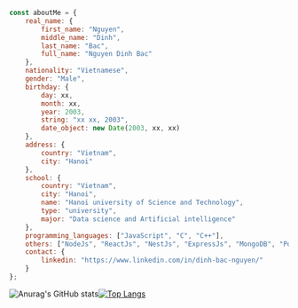 <!-- ![BacRR](https://mir-s3-cdn-cf.behance.net/project_modules/max_1200/4ff07986208593.5d9a654e92f36.gif) -->
<!-- [![GitHub: LilShieru](https://img.shields.io/github/followers/ndbac?label=follow&style=social)](https://www.github.com/ndbac) -->

```js
const aboutMe = {
    real_name: {
        first_name: "Nguyen",
        middle_name: "Dinh",
        last_name: "Bac",
        full_name: "Nguyen Dinh Bac"
    },
    nationality: "Vietnamese",
    gender: "Male",
    birthday: {
        day: xx,
        month: xx,
        year: 2003,
        string: "xx xx, 2003",
        date_object: new Date(2003, xx, xx)
    },
    address: {
        country: "Vietnam",
        city: "Hanoi"
    },
    school: {
        country: "Vietnam",
        city: "Hanoi",
        name: "Hanoi university of Science and Technology",
        type: "university",
        major: "Data science and Artificial intelligence"
    },
    programming_languages: ["JavaScript", "C", "C++"],
    others: ["NodeJs", "ReactJs", "NestJs", "ExpressJs", "MongoDB", "PostgreSQL", "TypeORM"],
    contact: {
        linkedin: "https://www.linkedin.com/in/dinh-bac-nguyen/"
    }
};
```

![Anurag's GitHub stats](https://github-readme-stats.vercel.app/api?username=ndbac&show_icons=true&theme=tokyonight)[![Top Langs](https://github-readme-stats.vercel.app/api/top-langs/?username=ndbac&layout=compact&theme=tokyonight)](https://github.com/ndbac)
